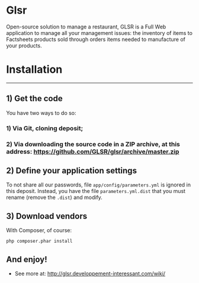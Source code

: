 Glsr
====

Open-source solution to manage a restaurant, GLSR is a Full Web application to manage all your management issues: the inventory of items to Factsheets products sold through orders items needed to manufacture of your products.

# Installation
--------------

## 1) Get the code

You have two ways to do so:

### 1) Via Git, cloning deposit;

### 2) Via downloading the source code in a ZIP archive, at this address: https://github.com/GLSR/glsr/archive/master.zip

## 2) Define your application settings

To not share all our passwords, file `app/config/parameters.yml` is ignored in this deposit. Instead, you have the file `parameters.yml.dist` that you must rename (remove the `.dist`) and modify.

## 3) Download vendors

With Composer, of course:

    php composer.phar install

## And enjoy!

- See more at: http://glsr.developpement-interessant.com/wiki/